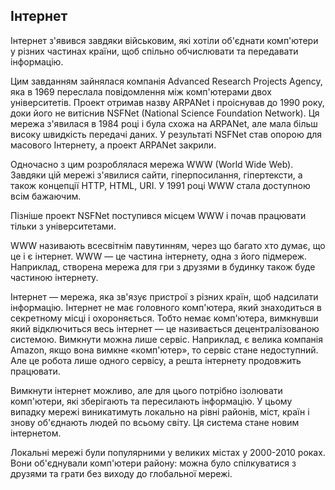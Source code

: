 ## Інтернет

Інтернет з'явився завдяки військовим, які хотіли об'єднати комп'ютери у різних частинах країни, щоб спільно обчислювати та передавати інформацію.

Цим завданням зайнялася компанія Advanced Research Projects Agency, яка в 1969 переслала повідомлення між комп'ютерами двох університетів. Проект отримав назву ARPANet і проіснував до 1990 року, доки його не витіснив NSFNet (National Science Foundation Network). Ця мережа з'явилася в 1984 році і була схожа на ARPANet, але мала більш високу швидкість передачі даних. У результаті NSFNet став опорою для масового Інтернету, а проект ARPANet закрили.

Одночасно з цим розроблялася мережа WWW (World Wide Web). Завдяки цій мережі з'явилися сайти, гіперпосилання, гіпертексти, а також концепції HTTP, HTML, URI. У 1991 році WWW стала доступною всім бажаючим.

Пізніше проект NSFNet поступився місцем WWW і почав працювати тільки з університетами.

WWW називають всесвітнім павутинням, через що багато хто думає, що це і є інтернет. WWW — це частина інтернету, одна з його підмереж. Наприклад, створена мережа для гри з друзями в будинку також буде частиною інтернету.

Інтернет — мережа, яка зв'язує пристрої з різних країн, щоб надсилати інформацію. Інтернет не має головного комп'ютера, який знаходиться в секретному місці і охороняється. Тобто немає комп'ютера, вимкнувши який відключиться весь інтернет — це називається децентралізованою системою. Вимкнути можна лише сервіс. Наприклад, є велика компанія Amazon, якщо вона вимкне «комп'ютер», то сервіс стане недоступний. Але це робота лише одного сервісу, а решта інтернету продовжить працювати.

Вимкнути інтернет можливо, але для цього потрібно ізолювати комп'ютери, які зберігають та пересилають інформацію. У цьому випадку мережі виникатимуть локально на рівні районів, міст, країн і знову об'єднають людей по всьому світу. Ця система стане новим інтернетом.

Локальні мережі були популярними у великих містах у 2000-2010 роках. Вони об'єднували комп'ютери району: можна було спілкуватися з друзями та грати без виходу до глобальної мережі.
